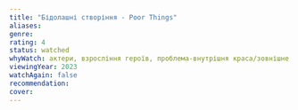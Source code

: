 ```yaml
---
title: "Бідолашні створіння - Poor Things"
aliases: 
genre: 
rating: 4
status: watched
whyWatch: актери, взросління героїв, проблема-внутрішня краса/зовнішне уродство
viewingYear: 2023
watchAgain: false
recommendation: 
cover: 
---
```

